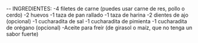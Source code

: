 --
INGREDIENTES:
-4 filetes de carne (puedes usar carne de res, pollo o cerdo)
-2 huevos
-1 taza de pan rallado
-1 taza de harina
-2 dientes de ajo (opcional)
-1 cucharadita de sal
-1 cucharadita de pimienta
-1 cucharadita de orégano (opcional)
-Aceite para freír (de girasol o maíz, que no tenga un sabor fuerte)
